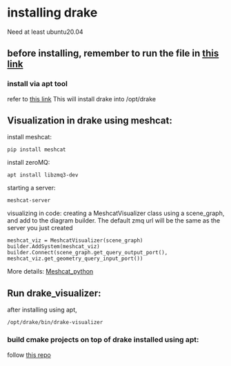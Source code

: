 # installing drake
Need at least ubuntu20.04
## before installing, remember to run the file in [this link](https://drake.mit.edu/ubuntu.html)

### install via apt tool
refer to [this link](https://drake.mit.edu/apt.html)
This will install drake into /opt/drake

## Visualization in drake using meshcat:
install meshcat:
```
pip install meshcat
```
install zeroMQ:
```
apt install libzmq3-dev
```
starting a server:
```
meshcat-server
```
visualizing in code:
creating a MeshcatVisualizer class using a scene_graph, and add to the diagram builder. The default zmq url will be the same as the server you just created
```
meshcat_viz = MeshcatVisualizer(scene_graph)
builder.AddSystem(meshcat_viz)
builder.Connect(scene_graph.get_query_output_port(), meshcat_viz.get_geometry_query_input_port())
```
More details: [Meshcat_python](https://github.com/rdeits/meshcat-python)

## Run drake_visualizer:
after installing using apt,
```
/opt/drake/bin/drake-visualizer
```
### build cmake projects on top of drake installed using apt:
follow [this repo](https://github.com/RobotLocomotion/drake-external-examples)

